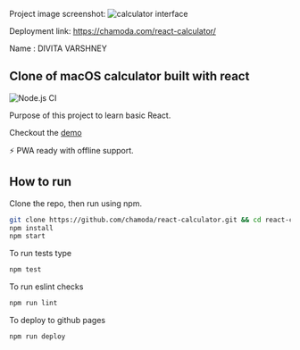 Project image screenshot:
![calculator interface](https://github.com/divita009/Confetti-Calculator/assets/118135723/7f01da10-aacc-4834-b74d-384b4bfb9e9e)

Deployment link: https://chamoda.com/react-calculator/

Name : DIVITA VARSHNEY 


## Clone of macOS calculator built with react

![Node.js CI](https://github.com/chamoda/react-calculator/workflows/Node.js%20CI/badge.svg)

Purpose of this project to learn basic React.

Checkout the [demo](https://chamoda.com/react-calculator/)

⚡️ PWA ready with offline support.

## How to run

Clone the repo, then run using npm.

```bash
git clone https://github.com/chamoda/react-calculator.git && cd react-calculator
npm install
npm start
```

To run tests type

```bash
npm test
```

To run eslint checks

```bash
npm run lint
```

To deploy to github pages

```bash
npm run deploy
```
